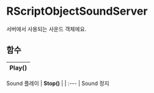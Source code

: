 # **RScriptObjectSoundServer**

서버에서 사용되는 사운드 객체에요. 
## **함수**

| **Play()** |
| :--- |
Sound 플레이 
| **Stop()** |
| :--- |
Sound 정지 

